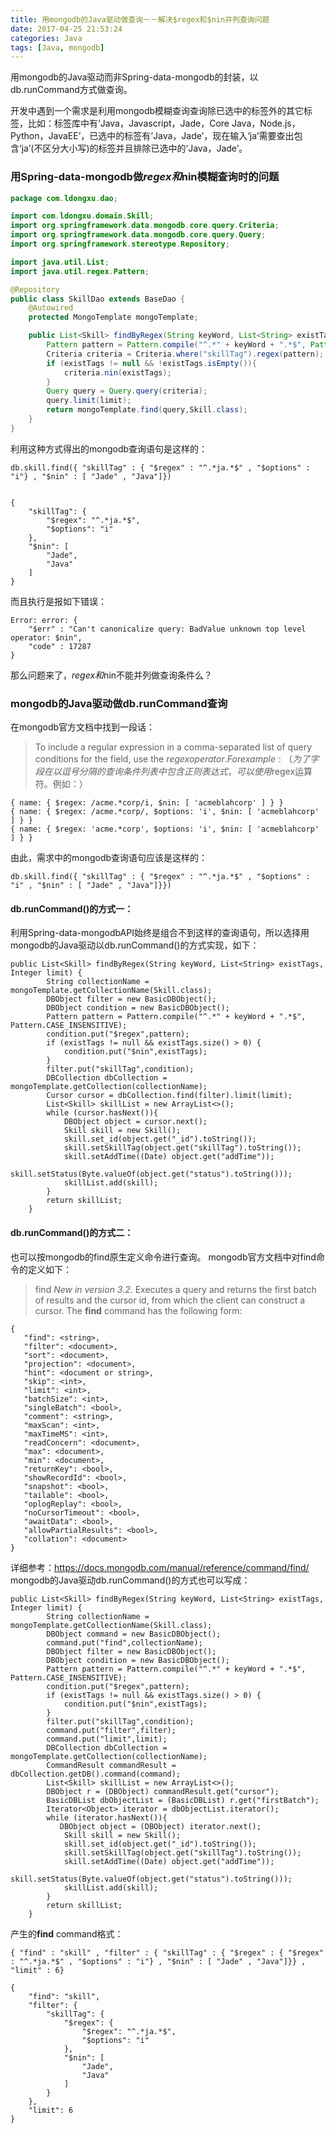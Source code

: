 ```yaml
---
title: 用mongodb的Java驱动做查询－－解决$regex和$nin并列查询问题
date: 2017-04-25 21:53:24
categories: Java
tags: [Java, mongodb]
---
```

用mongodb的Java驱动而非Spring-data-mongodb的封装，以db.runCommand方式做查询。
<!--more-->
开发中遇到一个需求是利用mongodb模糊查询查询除已选中的标签外的其它标签，比如：标签库中有‘Java，Javascript，Jade，Core Java，Node.js，Python，JavaEE’，已选中的标签有‘Java，Jade’，现在输入‘ja’需要查出包含‘ja’(不区分大小写)的标签并且排除已选中的‘Java，Jade’。

### 用Spring-data-mongodb做$regex和$nin模糊查询时的问题
```java
package com.ldongxu.dao;

import com.ldongxu.domain.Skill;
import org.springframework.data.mongodb.core.query.Criteria;
import org.springframework.data.mongodb.core.query.Query;
import org.springframework.stereotype.Repository;

import java.util.List;
import java.util.regex.Pattern;

@Repository
public class SkillDao extends BaseDao {
 	@Autowired
    protected MongoTemplate mongoTemplate;

	public List<Skill> findByRegex(String keyWord, List<String> existTags, Integer limit){
        Pattern pattern = Pattern.compile("^.*" + keyWord + ".*$", Pattern.CASE_INSENSITIVE);//js正则忽略大小写
        Criteria criteria = Criteria.where("skillTag").regex(pattern);
        if (existTags != null && !existTags.isEmpty()){
            criteria.nin(existTags);
        }
        Query query = Query.query(criteria);
        query.limit(limit);
        return mongoTemplate.find(query,Skill.class);
    }
}
```
利用这种方式得出的mongodb查询语句是这样的：
```
db.skill.find({ "skillTag" : { "$regex" : "^.*ja.*$" , "$options" : "i"} , "$nin" : [ "Jade" , "Java"]})


{
    "skillTag": {
        "$regex": "^.*ja.*$", 
        "$options": "i"
    }, 
    "$nin": [
        "Jade", 
        "Java"
    ]
}

```
而且执行是报如下错误：
```
Error: error: {
	"$err" : "Can't canonicalize query: BadValue unknown top level operator: $nin",
	"code" : 17287
}
```
那么问题来了，$regex和$nin不能并列做查询条件么？

### mongodb的Java驱动做db.runCommand查询

在mongodb官方文档中找到一段话：
>To include a regular expression in a comma-separated list of query conditions for the field, use the $regex operator. For example:（为了字段在以逗号分隔的查询条件列表中包含正则表达式，可以使用$regex运算符。例如：）
```
{ name: { $regex: /acme.*corp/i, $nin: [ 'acmeblahcorp' ] } }
{ name: { $regex: /acme.*corp/, $options: 'i', $nin: [ 'acmeblahcorp' ] } }
{ name: { $regex: 'acme.*corp', $options: 'i', $nin: [ 'acmeblahcorp' ] } }
```
由此，需求中的mongodb查询语句应该是这样的：
```
db.skill.find({ "skillTag" : { "$regex" : "^.*ja.*$" , "$options" : "i" , "$nin" : [ "Jade" , "Java"]}})
```
#### db.runCommand()的方式一：

利用Spring-data-mongodbAPI始终是组合不到这样的查询语句，所以选择用mongodb的Java驱动以db.runCommand()的方式实现，如下：
```
public List<Skill> findByRegex(String keyWord, List<String> existTags, Integer limit) {
        String collectionName = mongoTemplate.getCollectionName(Skill.class);
        DBObject filter = new BasicDBObject();
        DBObject condition = new BasicDBObject();
        Pattern pattern = Pattern.compile("^.*" + keyWord + ".*$", Pattern.CASE_INSENSITIVE);
        condition.put("$regex",pattern);
        if (existTags != null && existTags.size() > 0) {
            condition.put("$nin",existTags);
        }
        filter.put("skillTag",condition);
        DBCollection dbCollection = mongoTemplate.getCollection(collectionName);
        Cursor cursor = dbCollection.find(filter).limit(limit);
        List<Skill> skillList = new ArrayList<>();
        while (cursor.hasNext()){
            DBObject object = cursor.next();
            Skill skill = new Skill();
            skill.set_id(object.get("_id").toString());
            skill.setSkillTag(object.get("skillTag").toString());
            skill.setAddTime((Date) object.get("addTime"));
            skill.setStatus(Byte.valueOf(object.get("status").toString()));
            skillList.add(skill);
        }
        return skillList;
	}	
```
#### db.runCommand()的方式二：

也可以按mongodb的find原生定义命令进行查询。
mongodb官方文档中对find命令的定义如下：
>find
*New in version 3.2.*
Executes a query and returns the first batch of results and the cursor id, from which the client can construct a cursor.
The **find** command has the following form:
```
{
   "find": <string>,
   "filter": <document>,
   "sort": <document>,
   "projection": <document>,
   "hint": <document or string>,
   "skip": <int>,
   "limit": <int>,
   "batchSize": <int>,
   "singleBatch": <bool>,
   "comment": <string>,
   "maxScan": <int>,
   "maxTimeMS": <int>,
   "readConcern": <document>,
   "max": <document>,
   "min": <document>,
   "returnKey": <bool>,
   "showRecordId": <bool>,
   "snapshot": <bool>,
   "tailable": <bool>,
   "oplogReplay": <bool>,
   "noCursorTimeout": <bool>,
   "awaitData": <bool>,
   "allowPartialResults": <bool>,
   "collation": <document>
}
```
详细参考：<https://docs.mongodb.com/manual/reference/command/find/>
mongodb的Java驱动db.runCommand()的方式也可以写成：
```
public List<Skill> findByRegex(String keyWord, List<String> existTags, Integer limit) {
        String collectionName = mongoTemplate.getCollectionName(Skill.class);
        DBObject command = new BasicDBObject();
        command.put("find",collectionName);
        DBObject filter = new BasicDBObject();
        DBObject condition = new BasicDBObject();
        Pattern pattern = Pattern.compile("^.*" + keyWord + ".*$", Pattern.CASE_INSENSITIVE);
        condition.put("$regex",pattern);
        if (existTags != null && existTags.size() > 0) {
            condition.put("$nin",existTags);
        }
        filter.put("skillTag",condition);
        command.put("filter",filter);
        command.put("limit",limit);
        DBCollection dbCollection = mongoTemplate.getCollection(collectionName);
        CommandResult commandResult = dbCollection.getDB().command(command);
        List<Skill> skillList = new ArrayList<>();
        DBObject r = (DBObject) commandResult.get("cursor");
        BasicDBList dbObjectList = (BasicDBList) r.get("firstBatch");
        Iterator<Object> iterator = dbObjectList.iterator();
        while (iterator.hasNext()){
           DBObject object = (DBObject) iterator.next();
            Skill skill = new Skill();
            skill.set_id(object.get("_id").toString());
            skill.setSkillTag(object.get("skillTag").toString());
            skill.setAddTime((Date) object.get("addTime"));
            skill.setStatus(Byte.valueOf(object.get("status").toString()));
            skillList.add(skill);
        }
        return skillList;
    }
```
产生的**find** command格式：
```
{ "find" : "skill" , "filter" : { "skillTag" : { "$regex" : { "$regex" : "^.*ja.*$" , "$options" : "i"} , "$nin" : [ "Jade" , "Java"]}} , "limit" : 6}

{
    "find": "skill", 
    "filter": {
        "skillTag": {
            "$regex": {
                "$regex": "^.*ja.*$", 
                "$options": "i"
            }, 
            "$nin": [
                "Jade", 
                "Java"
            ]
        }
    }, 
    "limit": 6
}
```


